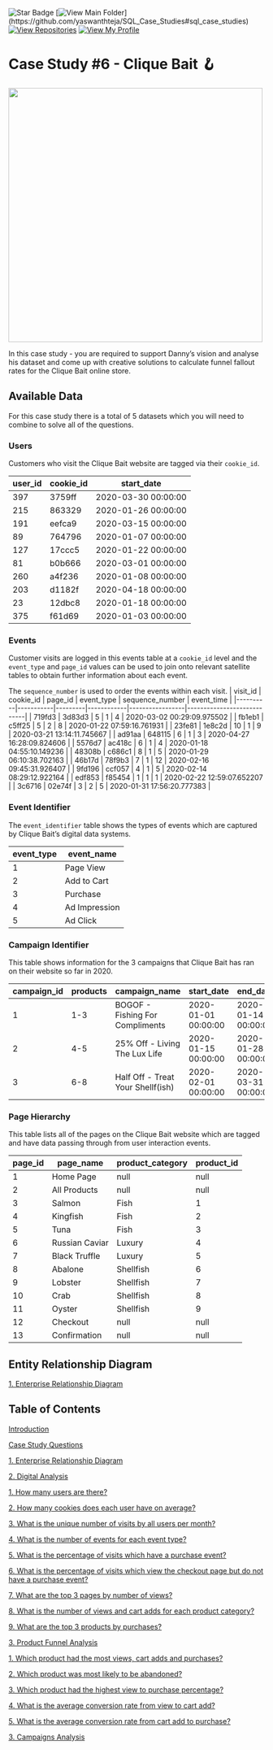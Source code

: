 
![Star Badge](https://img.shields.io/static/v1?label=%F0%9F%8C%9F&message=If%20Useful&style=style=flat&color=BC4E99)
[![View Main Folder](https://img.shields.io/badge/View-Main_Folder-971901?)](https://github.com/yaswanthteja/SQL_Case_Studies#sql_case_studies)
[![View Repositories](https://img.shields.io/badge/View-My_Repositories-blue?logo=GitHub)](https://github.com/yaswanthteja?tab=repositories)
[![View My Profile](https://img.shields.io/badge/View-My_Profile-green?logo=GitHub)](https://github.com/yaswanthteja)




# Case Study #6 - Clique Bait :hook:

<img src="https://user-images.githubusercontent.com/98699089/156626752-a3e26b14-df39-4166-8079-c519520ac9f1.png" width="500">

In this case study - you are required to support Danny’s vision and analyse his dataset and come up with creative solutions to calculate funnel fallout rates for the Clique Bait online store.

## Available Data

For this case study there is a total of 5 datasets which you will need to combine to solve all of the questions.

### Users

Customers who visit the Clique Bait website are tagged via their `cookie_id`.

| user_id | cookie_id | start_date          |
|---------|-----------|---------------------|
| 397     | 3759ff    | 2020-03-30 00:00:00 |
| 215     | 863329    | 2020-01-26 00:00:00 |
| 191     | eefca9    | 2020-03-15 00:00:00 |
| 89      | 764796    | 2020-01-07 00:00:00 |
| 127     | 17ccc5    | 2020-01-22 00:00:00 |
| 81      | b0b666    | 2020-03-01 00:00:00 |
| 260     | a4f236    | 2020-01-08 00:00:00 |
| 203     | d1182f    | 2020-04-18 00:00:00 |
| 23      | 12dbc8    | 2020-01-18 00:00:00 |
| 375     | f61d69    | 2020-01-03 00:00:00 |

### Events

Customer visits are logged in this events table at a `cookie_id` level and the `event_type` and `page_id` values can be used to join onto relevant satellite tables to obtain further information about each event.

The `sequence_number` is used to order the events within each visit.
| visit_id | cookie_id | page_id | event_type | sequence_number | event_time                 |
|----------|-----------|---------|------------|-----------------|----------------------------|
| 719fd3   | 3d83d3    | 5       | 1          | 4               | 2020-03-02 00:29:09.975502 |
| fb1eb1   | c5ff25    | 5       | 2          | 8               | 2020-01-22 07:59:16.761931 |
| 23fe81   | 1e8c2d    | 10      | 1          | 9               | 2020-03-21 13:14:11.745667 |
| ad91aa   | 648115    | 6       | 1          | 3               | 2020-04-27 16:28:09.824606 |
| 5576d7   | ac418c    | 6       | 1          | 4               | 2020-01-18 04:55:10.149236 |
| 48308b   | c686c1    | 8       | 1          | 5               | 2020-01-29 06:10:38.702163 |
| 46b17d   | 78f9b3    | 7       | 1          | 12              | 2020-02-16 09:45:31.926407 |
| 9fd196   | ccf057    | 4       | 1          | 5               | 2020-02-14 08:29:12.922164 |
| edf853   | f85454    | 1       | 1          | 1               | 2020-02-22 12:59:07.652207 |
| 3c6716   | 02e74f    | 3       | 2          | 5               | 2020-01-31 17:56:20.777383 |

### Event Identifier

The `event_identifier` table shows the types of events which are captured by Clique Bait’s digital data systems.

| event_type | event_name    |
|------------|---------------|
| 1          | Page View     |
| 2          | Add to Cart   |
| 3          | Purchase      |
| 4          | Ad Impression |
| 5          | Ad Click      |

### Campaign Identifier

This table shows information for the 3 campaigns that Clique Bait has ran on their website so far in 2020.

| campaign_id | products | campaign_name                     | start_date          | end_date            |
|-------------|----------|-----------------------------------|---------------------|---------------------|
| 1           | 1-3      | BOGOF - Fishing For Compliments   | 2020-01-01 00:00:00 | 2020-01-14 00:00:00 |
| 2           | 4-5      | 25% Off - Living The Lux Life     | 2020-01-15 00:00:00 | 2020-01-28 00:00:00 |
| 3           | 6-8      | Half Off - Treat Your Shellf(ish) | 2020-02-01 00:00:00 | 2020-03-31 00:00:00 |

### Page Hierarchy

This table lists all of the pages on the Clique Bait website which are tagged and have data passing through from user interaction events.

| page_id | page_name      | product_category | product_id |
|---------|----------------|------------------|------------|
| 1       | Home Page      | null             | null       |
| 2       | All Products   | null             | null       |
| 3       | Salmon         | Fish             | 1          |
| 4       | Kingfish       | Fish             | 2          |
| 5       | Tuna           | Fish             | 3          |
| 6       | Russian Caviar | Luxury           | 4          |
| 7       | Black Truffle  | Luxury           | 5          |
| 8       | Abalone        | Shellfish        | 6          |
| 9       | Lobster        | Shellfish        | 7          |
| 10      | Crab           | Shellfish        | 8          |
| 11      | Oyster         | Shellfish        | 9          |
| 12      | Checkout       | null             | null       |
| 13      | Confirmation   | null             | null       |

## Entity Relationship Diagram

[1. Enterprise Relationship Diagram](https://github.com/yaswanthteja/SQL_Dannys_Clique_Bait/blob/main/Solution.md#1-enterprise-relationship-diagram)

## Table of Contents

[Introduction](https://github.com/yaswanthteja/SQL_Dannys_Clique_Bait/blob/main/Solution.md/#introduction)

[Case Study Questions](https://github.com/yaswanthteja/SQL_Dannys_Clique_Bait/blob/main/Solution.md/#case-study-questions)

[1. Enterprise Relationship Diagram](https://github.com/yaswanthteja/SQL_Dannys_Clique_Bait/blob/main/Solution.md/#1-enterprise-relationship-diagram)

[2. Digital Analysis](https://github.com/yaswanthteja/SQL_Dannys_Clique_Bait/blob/main/Solution.md/#2-digital-analysis)

[1. How many users are there?](https://github.com/yaswanthteja/SQL_Dannys_Clique_Bait/blob/main/Solution.md/#1-how-many-users-are-there)

[2. How many cookies does each user have on average?](https://github.com/yaswanthteja/SQL_Dannys_Clique_Bait/blob/main/Solution.md/#2-how-many-cookies-does-each-user-have-on-average)

[3. What is the unique number of visits by all users per month?](https://github.com/yaswanthteja/SQL_Dannys_Clique_Bait/blob/main/Solution.md/#3-what-is-the-unique-number-of-visits-by-all-users-per-month)

[4. What is the number of events for each event type?](https://github.com/yaswanthteja/SQL_Dannys_Clique_Bait/blob/main/Solution.md/#4-what-is-the-number-of-events-for-each-event-type)

[5. What is the percentage of visits which have a purchase event?](https://github.com/yaswanthteja/SQL_Dannys_Clique_Bait/blob/main/Solution.md/#5-what-is-the-percentage-of-visits-which-have-a-purchase-event)

[6. What is the percentage of visits which view the checkout page but do not have a purchase event?](https://github.com/yaswanthteja/SQL_Dannys_Clique_Bait/blob/main/Solution.md/#6-what-is-the-percentage-of-visits-which-view-the-checkout-page-but-do-not-have-a-purchase-event)

[7. What are the top 3 pages by number of views?](https://github.com/yaswanthteja/SQL_Dannys_Clique_Bait/blob/main/Solution.md/#7-what-are-the-top-3-pages-by-number-of-views)

[8. What is the number of views and cart adds for each product category?](https://github.com/yaswanthteja/SQL_Dannys_Clique_Bait/blob/main/Solution.md/#8-what-is-the-number-of-views-and-cart-adds-for-each-product-category)

[9. What are the top 3 products by purchases?](https://github.com/yaswanthteja/SQL_Dannys_Clique_Bait/blob/main/Solution.md/#9-what-are-the-top-3-products-by-purchases)

[3. Product Funnel Analysis](https://github.com/yaswanthteja/SQL_Dannys_Clique_Bait/blob/main/Solution.md/#3-product-funnel-analysis)

[1. Which product had the most views, cart adds and purchases?](https://github.com/yaswanthteja/SQL_Dannys_Clique_Bait/blob/main/Solution.md/#1-which-product-had-the-most-views-cart-adds-and-purchases)

[2. Which product was most likely to be abandoned?](https://github.com/yaswanthteja/SQL_Dannys_Clique_Bait/blob/main/Solution.md/#2-which-product-was-most-likely-to-be-abandoned)

[3. Which product had the highest view to purchase percentage?](https://github.com/yaswanthteja/SQL_Dannys_Clique_Bait/blob/main/Solution.md/#3-which-product-had-the-highest-view-to-purchase-percentage)

[4. What is the average conversion rate from view to cart add?](https://github.com/yaswanthteja/SQL_Dannys_Clique_Bait/blob/main/Solution.md/#4-what-is-the-average-conversion-rate-from-view-to-cart-add)

[5. What is the average conversion rate from cart add to purchase?]([https://github.com/muryulia/8-Week-SQL-Challenge/blob/main/Case%20Study%20%236%20-%20Clique%20Bait/](https://github.com/yaswanthteja/SQL_Dannys_Clique_Bait/blob/main/)Solution.md/#5-what-is-the-average-conversion-rate-from-cart-add-to-purchase)

[3. Campaigns Analysis](https://github.com/yaswanthteja/SQL_Dannys_Clique_Bait/blob/main/Solution.md/#3-campaigns-analysis)

